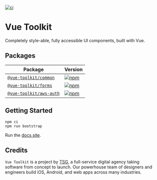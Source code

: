 [![ci](https://github.com/thesmythgroup/vue-toolkit/workflows/ci/badge.svg)](https://github.com/thesmythgroup/vue-toolkit/actions)

# Vue Toolkit

Completely style-able, fully accessible UI components, built with Vue.

## Packages

| Package                                       | Version                                                                                                           |
| --------------------------------------------- | ----------------------------------------------------------------------------------------------------------------- |
| [`@vue-toolkit/common`](/packages/common)     | [![npm](https://img.shields.io/npm/v/@vue-toolkit/common)](https://www.npmjs.com/package/@vue-toolkit/common)     |
| [`@vue-toolkit/forms`](/packages/forms)       | [![npm](https://img.shields.io/npm/v/@vue-toolkit/forms)](https://www.npmjs.com/package/@vue-toolkit/forms)       |
| [`@vue-toolkit/aws-auth`](/packages/aws-auth) | [![npm](https://img.shields.io/npm/v/@vue-toolkit/aws-auth)](https://www.npmjs.com/package/@vue-toolkit/aws-auth) |

## Getting Started

```
npm ci
npm run bootstrap
```

Run the [docs site](docs/README.md).

## Credits

`Vue Toolkit` is a project by [TSG](https://thesmythgroup.com/), a full-service digital agency taking software from concept to launch.
Our powerhouse team of designers and engineers build iOS, Android, and web apps across many industries.
